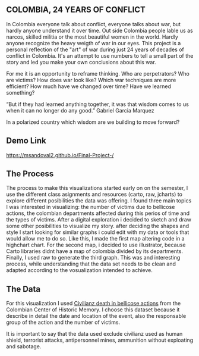 ## COLOMBIA, 24 YEARS OF CONFLICT

In Colombia everyone talk about conflict, everyone talks about war, but hardly anyone understand it over time. Out side Colombia people lable us as narcos, skilled militia or the most beautiful women in the world. Hardly anyone recognize the heavy weigth of war in our eyes. This project is a personal reflection of the "art" of war during just 24 years of decades of conflict in Colombia. It's an attempt to use numbers to tell a small part of the story and led you make your own conclusions about this war. 

For me it is an opportunity to reframe thinking. Who are perpetrators? Who are victims? How does war look like? Which war techniques are more efficient? How much have we changed over time? Have we learned something?

“But if they had learned anything together, it was that wisdom 
comes to us when it can no longer do any good.”
Gabriel Garcia Marquez

In a polarized country which wisdom are we building to move forward?


## Demo Link
https://msandoval2.github.io/Final-Project-/

## The Process
The process to make this visualizations started early on on the semester, I use the different class asignments and resources (carto, raw, jcharts) to explore different posibilities the data was offering. I found three main topics I was interested in visualizing: the number of victims due to bellicose actions, the colombian departments affected during this perios of time and the types of victims. After a digital exploration i decided to sketch and draw some other posibilities to visualize my story. after deciding the shapes and style I start looking for similar graphs i could edit with my data or tools that would allow me to do so. Like this, I made the first map altering code in a highchart chart. For the second map, i decided to use illustrator, because Carto libraries didnt have a map of colombia divided by its departments. Finally, I used raw to generate the third graph. This was and interesting process, while understanding that the data set needs to be clean and adapted according to the vosualization intended to achieve. 

## The Data
For this visualization I used [Civilianz death in bellicose actions](https://www.datos.gov.co/DataJam/Data-Jam-2017-OP-Centro-Memoria-Civiles-Muertos-Ac/6p84-qhsn) from the Colombian Center of Historic Memory. I choose this dataset because it describe in detail the date and location of the event, also the responsable group of the action and the number of victims. 

It is important to say that the data used exclude civilianz used as human shield, terrorist attacks, antipersonnel mines, ammunition without exploating and sabotage. 


